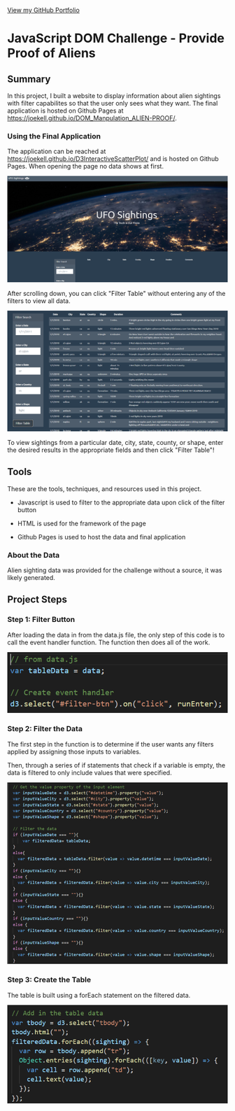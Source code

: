 [View my GitHub Portfolio](https://joekell.github.io/)

# JavaScript DOM Challenge - Provide Proof of Aliens

## Summary

In this project, I built a website to display information about alien sightings with filter capabilites so that the user only sees what they want. The final application is hosted on Github Pages at <https://joekell.github.io/DOM_Manpulation_ALIEN-PROOF/>.

### Using the Final Application
The application can be reached at <https://joekell.github.io/D3InteractiveScatterPlot/> and is hosted on Github Pages. When opening the page no data shows at first.

![Opening the Site](FinalImages/SiteLoad.PNG)

After scrolling down, you can click "Filter Table" without entering any of the filters to view all data.

![All Data View](FinalImages/AllData.PNG)

To view sightings from a particular date, city, state, county, or shape, enter the desired results in the appropriate fields and then click "Filter Table"!

## Tools
These are the tools, techniques, and resources used in this project.

* Javascript is used to filter to the appropriate data upon click of the filter button

* HTML is used for the framework of the page

* Github Pages is used to host the data and final application

### About the Data

Alien sighting data was provided for the challenge without a source, it was likely generated.

## Project Steps

### Step 1: Filter Button
After loading the data in from the data.js file, the only step of this code is to call the event handler function. The function then does all of the work.

![Event Handler Code](FinalImages/EventHandlerCode.PNG)

### Step 2: Filter the Data

The first step in the function is to determine if the user wants any filters applied by assigning those inputs to variables.

Then, through a series of if statements that check if a variable is empty, the data is filtered to only include values that were specified.

![Filter Code](FinalImages/FilterCode.PNG)

### Step 3: Create the Table

The table is built using a forEach statement on the filtered data.

![Table Code](FinalImages/TableCode.PNG)